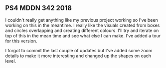 ## PS4 MDDN 342 2018

I couldn't really get anything like my previous project working so I've been working on this in the meantime. I really like the visuals created from boxes and circles overlapping and creating different colours. I'll try and iterate on top of this in the mean time and see what else I can make. I've added a tour for this version.

I forgot to commit the last couple of updates but I've added some zoom details to make it more interesting and changed up the shapes on each level.